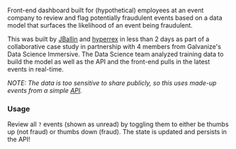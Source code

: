 Front-end dashboard built for (hypothetical) employees at an event company to review and flag potentially fraudulent events based on a data model that surfaces the likelihood of an event being fraudulent.

This was built by [JBallin](https://github.com/JBallin) and [hyperrex](https://github.com/hyperrex) in less than 2 days as part of a collaborative case study in partnership with 4 members from Galvanize's Data Science Immersive. The Data Science team analyzed training data to build the model as well as the API and the front-end pulls in the latest events in real-time.

*NOTE: The data is too sensitive to share publicly, so this uses made-up events from a simple [API](https://github.com/JBallin/fraud-api/).*

### Usage ###

Review all `?` events (shown as unread) by toggling them to either be thumbs up (not fraud) or thumbs down (fraud). 
The state is updated and persists in the API!

